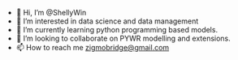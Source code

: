 - 👋 Hi, I’m @ShellyWin
- 👀 I’m interested in data science and data management
- 🌱 I’m currently learning python programming based models.
- 💞️ I’m looking to collaborate on PYWR modelling and extensions.
- 📫 How to reach me zigmobridge@gmail.com

<!---
ShellyWin/ShellyWin is a ✨ special ✨ repository because its `README.md` (this file) appears on your GitHub profile.
You can click the Preview link to take a look at your changes.
--->
